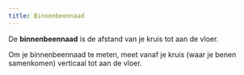 ```yaml
---
title: Binnenbeennaad
---
```


De **binnenbeennaad** is de afstand van je kruis tot aan de vloer.

Om je binnenbeennaad te meten, meet vanaf je kruis (waar je benen samenkomen) verticaal tot aan de vloer.
